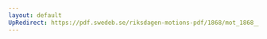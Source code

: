 ```yaml
---
layout: default
UpRedirect: https://pdf.swedeb.se/riksdagen-motions-pdf/1868/mot_1868__fk__00050.pdf
---
```

